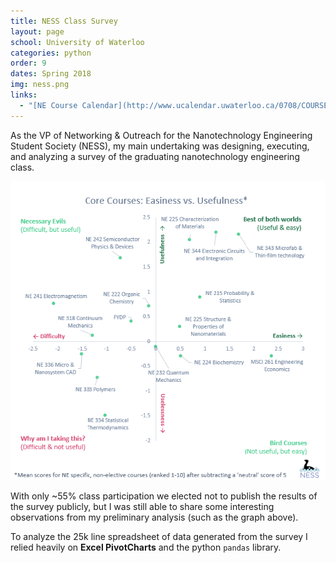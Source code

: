 ```yaml
---
title: NESS Class Survey
layout: page
school: University of Waterloo
categories: python
order: 9
dates: Spring 2018
img: ness.png
links:
  - "[NE Course Calendar](http://www.ucalendar.uwaterloo.ca/0708/COURSE/course-NE.html)"
---
```


As the VP of Networking & Outreach for the Nanotechnology Engineering Student Society (NESS), my main undertaking was designing, executing, and analyzing a survey of the graduating nanotechnology engineering class. 

![Core Courses](/images/survey.png)

With only ~55% class participation we elected not to publish the results of the survey publicly, but I was still able to share some interesting observations from my preliminary analysis (such as the graph above).

To analyze the 25k line spreadsheet of data generated from the survey I relied heavily on <b>Excel PivotCharts</b> and the python `pandas` library.
